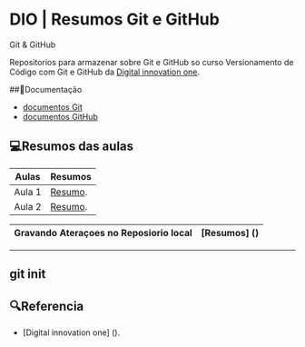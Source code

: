 <!---
DandaraFigueira/DandaraFigueira is a ✨ special ✨ repository because its `README.md` (this file) appears on your GitHub profile.
You can click the Preview link to take a look at your changes.
--->
# DIO | Resumos Git e GitHub
Git & GitHub

Repositorios para armazenar sobre Git e GitHub so curso Versionamento de Código com Git e GitHub da [Digital innovation one](https://www.dio.me/).

##📕Documentação
- [documentos Git]()
- [documentos GitHub]()

## 💻Resumos das aulas

| Aulas | Resumos|
|--------|--------|
Aula 1 | [Resumo]().
Aula 2 | [Resumo]().

| Gravando Ateraçoes no Reposiorio local | [Resumos] ()|
|----------------------------------------|----------|

---
git init
---

## 🔍Referencia
- [Digital innovation one] ().

    
